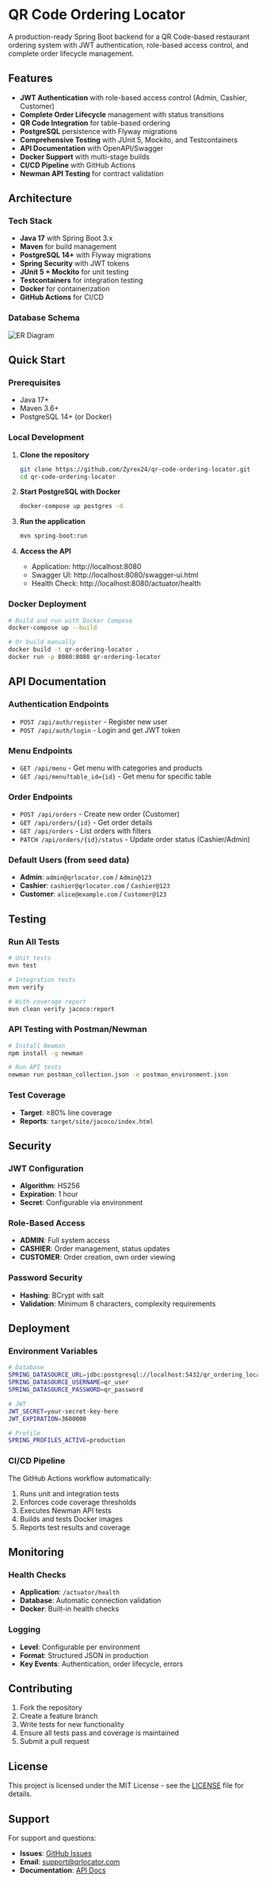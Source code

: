 # QR Code Ordering Locator

A production-ready Spring Boot backend for a QR Code-based restaurant ordering system with JWT authentication, role-based access control, and complete order lifecycle management.

## Features

- **JWT Authentication** with role-based access control (Admin, Cashier, Customer)
- **Complete Order Lifecycle** management with status transitions
- **QR Code Integration** for table-based ordering
- **PostgreSQL** persistence with Flyway migrations
- **Comprehensive Testing** with JUnit 5, Mockito, and Testcontainers
- **API Documentation** with OpenAPI/Swagger
- **Docker Support** with multi-stage builds
- **CI/CD Pipeline** with GitHub Actions
- **Newman API Testing** for contract validation

## Architecture

### Tech Stack
- **Java 17** with Spring Boot 3.x
- **Maven** for build management
- **PostgreSQL 14+** with Flyway migrations
- **Spring Security** with JWT tokens
- **JUnit 5 + Mockito** for unit testing
- **Testcontainers** for integration testing
- **Docker** for containerization
- **GitHub Actions** for CI/CD

### Database Schema
![ER Diagram](docs/er-diagram.puml)

## Quick Start

### Prerequisites
- Java 17+
- Maven 3.6+
- PostgreSQL 14+ (or Docker)

### Local Development

1. **Clone the repository**
   ```bash
   git clone https://github.com/Zyrex24/qr-code-ordering-locator.git
   cd qr-code-ordering-locator
   ```

2. **Start PostgreSQL with Docker**
   ```bash
   docker-compose up postgres -d
   ```

3. **Run the application**
   ```bash
   mvn spring-boot:run
   ```

4. **Access the API**
   - Application: http://localhost:8080
   - Swagger UI: http://localhost:8080/swagger-ui.html
   - Health Check: http://localhost:8080/actuator/health

### Docker Deployment

```bash
# Build and run with Docker Compose
docker-compose up --build

# Or build manually
docker build -t qr-ordering-locator .
docker run -p 8080:8080 qr-ordering-locator
```

## API Documentation

### Authentication Endpoints
- `POST /api/auth/register` - Register new user
- `POST /api/auth/login` - Login and get JWT token

### Menu Endpoints
- `GET /api/menu` - Get menu with categories and products
- `GET /api/menu?table_id={id}` - Get menu for specific table

### Order Endpoints
- `POST /api/orders` - Create new order (Customer)
- `GET /api/orders/{id}` - Get order details
- `GET /api/orders` - List orders with filters
- `PATCH /api/orders/{id}/status` - Update order status (Cashier/Admin)

### Default Users (from seed data)
- **Admin**: `admin@qrlocator.com` / `Admin@123`
- **Cashier**: `cashier@qrlocator.com` / `Cashier@123`
- **Customer**: `alice@example.com` / `Customer@123`

## Testing

### Run All Tests
```bash
# Unit tests
mvn test

# Integration tests
mvn verify

# With coverage report
mvn clean verify jacoco:report
```

### API Testing with Postman/Newman
```bash
# Install Newman
npm install -g newman

# Run API tests
newman run postman_collection.json -e postman_environment.json
```

### Test Coverage
- **Target**: ≥80% line coverage
- **Reports**: `target/site/jacoco/index.html`

## Security

### JWT Configuration
- **Algorithm**: HS256
- **Expiration**: 1 hour
- **Secret**: Configurable via environment

### Role-Based Access
- **ADMIN**: Full system access
- **CASHIER**: Order management, status updates
- **CUSTOMER**: Order creation, own order viewing

### Password Security
- **Hashing**: BCrypt with salt
- **Validation**: Minimum 8 characters, complexity requirements

## Deployment

### Environment Variables
```bash
# Database
SPRING_DATASOURCE_URL=jdbc:postgresql://localhost:5432/qr_ordering_locator
SPRING_DATASOURCE_USERNAME=qr_user
SPRING_DATASOURCE_PASSWORD=qr_password

# JWT
JWT_SECRET=your-secret-key-here
JWT_EXPIRATION=3600000

# Profile
SPRING_PROFILES_ACTIVE=production
```

### CI/CD Pipeline
The GitHub Actions workflow automatically:
1. Runs unit and integration tests
2. Enforces code coverage thresholds
3. Executes Newman API tests
4. Builds and tests Docker images
5. Reports test results and coverage

## Monitoring

### Health Checks
- **Application**: `/actuator/health`
- **Database**: Automatic connection validation
- **Docker**: Built-in health checks

### Logging
- **Level**: Configurable per environment
- **Format**: Structured JSON in production
- **Key Events**: Authentication, order lifecycle, errors

## Contributing

1. Fork the repository
2. Create a feature branch
3. Write tests for new functionality
4. Ensure all tests pass and coverage is maintained
5. Submit a pull request

## License

This project is licensed under the MIT License - see the [LICENSE](LICENSE) file for details.

## Support

For support and questions:
- **Issues**: [GitHub Issues](https://github.com/Zyrex24/qr-code-ordering-locator/issues)
- **Email**: support@qrlocator.com
- **Documentation**: [API Docs](http://localhost:8080/swagger-ui.html)
